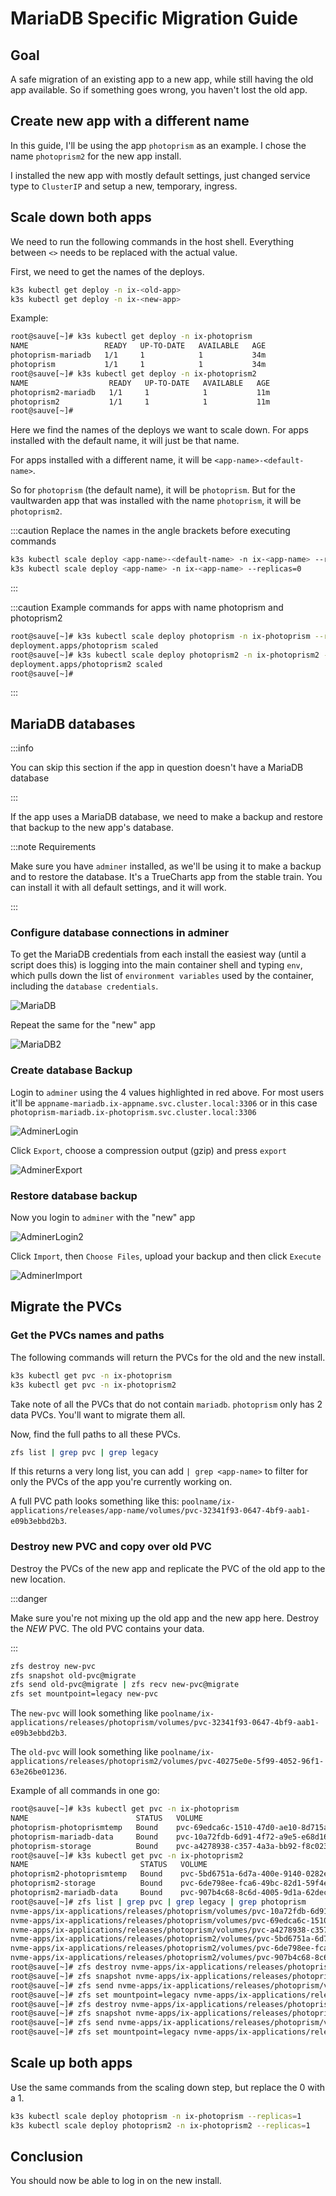 # MariaDB Specific Migration Guide

## Goal

A safe migration of an existing app to a new app, while still having the old app available. So if something goes wrong, you haven't lost the old app.

## Create new app with a different name

In this guide, I'll be using the app `photoprism` as an example. I chose the name `photoprism2` for the new app install.

I installed the new app with mostly default settings, just changed service type to `ClusterIP` and setup a new, temporary, ingress.

## Scale down both apps

We need to run the following commands in the host shell. Everything between `<>` needs to be replaced with the actual value.

First, we need to get the names of the deploys.

```bash
k3s kubectl get deploy -n ix-<old-app>
k3s kubectl get deploy -n ix-<new-app>
```

Example:

```bash
root@sauve[~]# k3s kubectl get deploy -n ix-photoprism
NAME                 READY   UP-TO-DATE   AVAILABLE   AGE
photoprism-mariadb   1/1     1            1           34m
photoprism           1/1     1            1           34m
root@sauve[~]# k3s kubectl get deploy -n ix-photoprism2
NAME                  READY   UP-TO-DATE   AVAILABLE   AGE
photoprism2-mariadb   1/1     1            1           11m
photoprism2           1/1     1            1           11m
root@sauve[~]# 
```

Here we find the names of the deploys we want to scale down. For apps installed with the default name, it will just be that name.

For apps installed with a different name, it will be `<app-name>-<default-name>`.

So for `photoprism` (the default name), it will be `photoprism`. But for the vaultwarden app that was installed with the name `photoprism`, it will be `photoprism2`.

:::caution Replace the names in the angle brackets before executing commands

```bash
k3s kubectl scale deploy <app-name>-<default-name> -n ix-<app-name> --replicas=0
k3s kubectl scale deploy <app-name> -n ix-<app-name> --replicas=0
```


:::

:::caution Example commands for apps with name photoprism and photoprism2

```bash
root@sauve[~]# k3s kubectl scale deploy photoprism -n ix-photoprism --replicas=0
deployment.apps/photoprism scaled
root@sauve[~]# k3s kubectl scale deploy photoprism2 -n ix-photoprism2 --replicas=0
deployment.apps/photoprism2 scaled
root@sauve[~]# 
```

:::

## MariaDB databases

:::info

You can skip this section if the app in question doesn't have a MariaDB database

:::

If the app uses a MariaDB database, we need to make a backup and restore that backup to the new app's database.

:::note Requirements

Make sure you have `adminer` installed, as we'll be using it to make a backup and to restore the database. It's a TrueCharts app from the stable train. You can install it with all default settings, and it will work.

:::

### Configure database connections in adminer

To get the MariaDB credentials from each install the easiest way (until a script does this) is logging into the main container shell and typing `env`, which pulls down the list of `environment variables` used by the container, including the `database credentials`.

![MariaDB](img/MariaDBenv1.png)

Repeat the same for the "new" app

![MariaDB2](img/MariaDBenv2.png)

### Create database Backup

Login to `adminer` using the 4 values highlighted in red above. For most users it'll be `appname-mariadb.ix-appname.svc.cluster.local:3306` or in this case `photoprism-mariadb.ix-photoprism.svc.cluster.local:3306`

![AdminerLogin](img/Adminer-Login.png)

Click `Export`, choose a compression output (gzip) and press `export`

![AdminerExport](img/Adminer-Export.png)

### Restore database backup

Now you login to `adminer` with the "new" app

![AdminerLogin2](img/Adminer-Login2.png)

Click `Import`, then `Choose Files`, upload your backup and then click `Execute`

![AdminerImport](img/Adminer-Import.png)

## Migrate the PVCs

### Get the PVCs names and paths

The following commands will return the PVCs for the old and the new install.

```bash
k3s kubectl get pvc -n ix-photoprism
k3s kubectl get pvc -n ix-photoprism2
```

Take note of all the PVCs that do not contain `mariadb`. `photoprism` only has 2 data PVCs. You'll want to migrate them all.

Now, find the full paths to all these PVCs.

```bash
zfs list | grep pvc | grep legacy
```

If this returns a very long list, you can add `| grep <app-name>` to filter for only the PVCs of the app you're currently working on.

A full PVC path looks something like this: `poolname/ix-applications/releases/app-name/volumes/pvc-32341f93-0647-4bf9-aab1-e09b3ebbd2b3`.

### Destroy new PVC and copy over old PVC

Destroy the PVCs of the new app and replicate the PVC of the old app to the new location.

:::danger

Make sure you're not mixing up the old app and the new app here. Destroy the *NEW* PVC. The old PVC contains your data.

:::

```bash
zfs destroy new-pvc
zfs snapshot old-pvc@migrate
zfs send old-pvc@migrate | zfs recv new-pvc@migrate
zfs set mountpoint=legacy new-pvc
```

The `new-pvc` will look something like `poolname/ix-applications/releases/photoprism/volumes/pvc-32341f93-0647-4bf9-aab1-e09b3ebbd2b3`.

The `old-pvc` will look something like `poolname/ix-applications/releases/photoprism2/volumes/pvc-40275e0e-5f99-4052-96f1-63e26be01236`.

Example of all commands in one go:

```bash
root@sauve[~]# k3s kubectl get pvc -n ix-photoprism               
NAME                        STATUS   VOLUME                                     CAPACITY   ACCESS MODES   STORAGECLASS                  AGE
photoprism-photoprismtemp   Bound    pvc-69edca6c-1510-47d0-ae10-8d715a7ba623   256Gi      RWO            ix-storage-class-photoprism   69m
photoprism-mariadb-data     Bound    pvc-10a72fdb-6d91-4f72-a9e5-e68d164a76f1   1Gi        RWO            ix-storage-class-photoprism   69m
photoprism-storage          Bound    pvc-a4278938-c357-4a3a-bb92-f8c023b39065   256Gi      RWO            ix-storage-class-photoprism   69m
root@sauve[~]# k3s kubectl get pvc -n ix-photoprism2
NAME                         STATUS   VOLUME                                     CAPACITY   ACCESS MODES   STORAGECLASS                   AGE
photoprism2-photoprismtemp   Bound    pvc-5bd6751a-6d7a-400e-9140-0282e638479a   256Gi      RWO            ix-storage-class-photoprism2   48m
photoprism2-storage          Bound    pvc-6de798ee-fca6-49bc-82d1-59f4eaa6bd93   256Gi      RWO            ix-storage-class-photoprism2   48m
photoprism2-mariadb-data     Bound    pvc-907b4c68-8c6d-4005-9d1a-62dec7e31c7f   1Gi        RWO            ix-storage-class-photoprism2   48m
root@sauve[~]# zfs list | grep pvc | grep legacy | grep photoprism
nvme-apps/ix-applications/releases/photoprism/volumes/pvc-10a72fdb-6d91-4f72-a9e5-e68d164a76f1                      2.90M  1021M     2.90M  legacy
nvme-apps/ix-applications/releases/photoprism/volumes/pvc-69edca6c-1510-47d0-ae10-8d715a7ba623                        96K   256G       96K  legacy
nvme-apps/ix-applications/releases/photoprism/volumes/pvc-a4278938-c357-4a3a-bb92-f8c023b39065                      1.40M   256G     1.40M  legacy
nvme-apps/ix-applications/releases/photoprism2/volumes/pvc-5bd6751a-6d7a-400e-9140-0282e638479a                       96K   256G       96K  legacy
nvme-apps/ix-applications/releases/photoprism2/volumes/pvc-6de798ee-fca6-49bc-82d1-59f4eaa6bd93                      120K   256G      120K  legacy
nvme-apps/ix-applications/releases/photoprism2/volumes/pvc-907b4c68-8c6d-4005-9d1a-62dec7e31c7f                     3.17M  1021M     3.17M  legacy
root@sauve[~]# zfs destroy nvme-apps/ix-applications/releases/photoprism2/volumes/pvc-5bd6751a-6d7a-400e-9140-0282e638479a
root@sauve[~]# zfs snapshot nvme-apps/ix-applications/releases/photoprism/volumes/pvc-69edca6c-1510-47d0-ae10-8d715a7ba623@migrate
root@sauve[~]# zfs send nvme-apps/ix-applications/releases/photoprism/volumes/pvc-69edca6c-1510-47d0-ae10-8d715a7ba623@migrate | zfs recv nvme-apps/ix-applications/releases/photoprism2/volumes/pvc-5bd6751a-6d7a-400e-9140-0282e638479a@migrate
root@sauve[~]# zfs set mountpoint=legacy nvme-apps/ix-applications/releases/photoprism2/volumes/pvc-5bd6751a-6d7a-400e-9140-0282e638479a
root@sauve[~]# zfs destroy nvme-apps/ix-applications/releases/photoprism2/volumes/pvc-6de798ee-fca6-49bc-82d1-59f4eaa6bd93
root@sauve[~]# zfs snapshot nvme-apps/ix-applications/releases/photoprism/volumes/pvc-a4278938-c357-4a3a-bb92-f8c023b39065@migrate
root@sauve[~]# zfs send nvme-apps/ix-applications/releases/photoprism/volumes/pvc-a4278938-c357-4a3a-bb92-f8c023b39065@migrate | zfs recv nvme-apps/ix-applications/releases/photoprism2/volumes/pvc-6de798ee-fca6-49bc-82d1-59f4eaa6bd93@migrate
root@sauve[~]# zfs set mountpoint=legacy nvme-apps/ix-applications/releases/photoprism2/volumes/pvc-6de798ee-fca6-49bc-82d1-59f4eaa6bd93
```

## Scale up both apps

Use the same commands from the scaling down step, but replace the 0 with a 1.

```bash
k3s kubectl scale deploy photoprism -n ix-photoprism --replicas=1
k3s kubectl scale deploy photoprism2 -n ix-photoprism2 --replicas=1
```

## Conclusion

You should now be able to log in on the new install.
